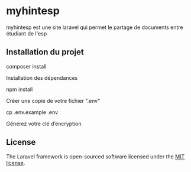 <h1>myhintesp</h1>
<a></a>

<p> myhintesp est une site laravel qui permet le partage de documents entre étudiant de l'esp </p>

<h2> Installation du projet</h2>
<p>composer install</p>

<p>Installation des dépendances</p>
<p>npm install</p>

<p>Créer une copie de votre fichier ".env"</p>
<p>cp .env.example .env</p>

<p>Générez votre clé d’encryption</p>


## License

The Laravel framework is open-sourced software licensed under the [MIT license](https://opensource.org/licenses/MIT).
